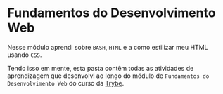 # Fundamentos do Desenvolvimento Web

Nesse módulo aprendi sobre `BASH`, `HTML` e a como estilizar meu HTML usando `CSS`.

Tendo isso em mente, esta pasta contêm todas as atividades de aprendizagem que desenvolvi ao longo do módulo de `Fundamentos do Desenvolvimento Web` do curso da [Trybe](https://www.betrybe.com/).
